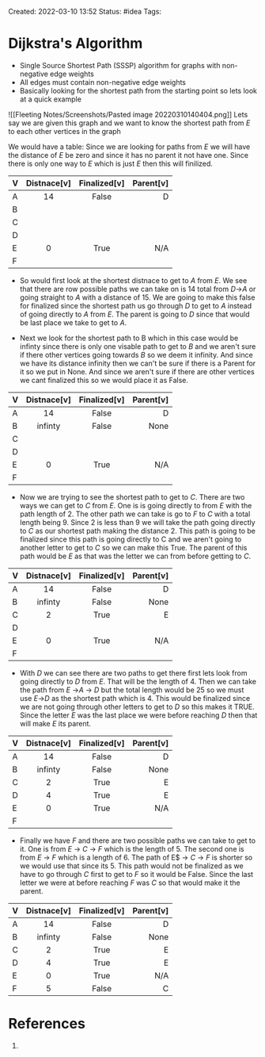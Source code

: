 Created: 2022-03-10 13:52
Status: #idea
Tags:
# Dijkstra's Algorithm
- Single Source Shortest Path (SSSP) algorithm for graphs with non-negative edge weights
- All edges must contain non-negative edge weights
- Basically looking for the shortest path from the starting point so lets look at a quick example


![[Fleeting Notes/Screenshots/Pasted image 20220310140404.png]]
Lets say we are given this graph and we want to know the shortest path from $E$ to each other vertices in the graph

We would have a table:
Since we are looking for paths from $E$ we will have the distance of $E$ be zero and since it has no parent it not have one. Since there is only one way to $E$ which is just $E$ then this will finilized. 

| V      	  | Distnace[v] |Finalized[v]| Parent[v]|
| :---        |    :----:   |    :----:  |    ---:	|
| A      	  |14           |False       |D 		    |
| B           |             |            |		    |
| C			  |			    | 	         |		    |
| D           |             |            | 		    |
| E           |0             | True           |N/A		    |
| F			  |			    | 	         |		    |
- So would first look at the shortest distnace to get to $A$ from $E$. We see that there are row possible paths we can take on is 14 total from $D$->$A$ or going straight to $A$ with a distance of 15. We are going to make this false for finalized since the shortest path us go through $D$ to get to $A$ instead of going directly to $A$ from $E$. The parent is going to $D$ since that would be last place we take to get to $A$. 

- Next we look for the shortest path to B which in this case would be infinty since there is only one visable path to get to $B$ and we aren't sure if there other vertices going towards $B$ so we deem it infinity. And since we have its distance infinity then we can't be sure if there is a Parent for it so we put in None. And since we aren't sure if there are other vertices we cant finalized this so we would place it as False.

| V      	  | Distnace[v] |Finalized[v]| Parent[v]|
| :---        |    :----:   |    :----:  |    ---:	|
| A      	  |14           |False            |D 		    |
| B           |infinty      |False            |None		    |
| C			  |			    | 	         |		    |
| D           |             |            | 		    |
| E           |0            | True       |N/A		    |
| F			  |			    | 	         |		    |

- Now we are trying to see the shortest path to get to $C$. There are two ways we can get to $C$ from $E$. One is is going directly to from $E$ with the path length of 2. The other path we can take is go to $F$ to $C$ with a total length being 9. Since 2 is less than 9 we will take the path going directly to $C$ as our shortest path making the distance 2. This path is going to be finalized since this path is going directly to C and we aren't going to another letter to get to $C$ so we can make this True. The parent of this path would be $E$ as that was the letter we can from before getting to $C$. 

| V      	  | Distnace[v] |Finalized[v]| Parent[v]|
| :---        |    :----:   |    :----:  |    ---:	|
| A      	  |14           |False       |D 		|
| B           |infinty      |False       |None		|
| C			  |2			|True 	     |E		    |
| D           |             |            | 		    |
| E           |0            | True       |N/A		|
| F			  |			    | 	         |		    |

- With $D$ we can see there are two paths to get there first lets look from going directly to $D$ from $E$. That will be the length of 4. Then we can take the path from $E$ ->$A$ -> $D$ but the total length would be 25 so we must use $E$->$D$ as the shortest path which is 4. This would be finalized since we are not going through other letters to get to $D$ so this makes it TRUE.  Since the letter $E$ was the last place we were before reaching $D$ then that will make $E$ its parent.

| V      	  | Distnace[v] |Finalized[v]| Parent[v]|
| :---        |    :----:   |    :----:  |    ---:	|
| A      	  |14           |False       |D 		|
| B           |infinty      |False       |None		|
| C			  |2			|True 	     |E		    |
| D           |4            |True        |E 		|
| E           |0            | True       |N/A		|
| F			  |			    | 	         |		    |

- Finally we have $F$ and there are two possible paths we can take to get to it. One is from $E$ -> $C$ -> $F$ which is the length of 5. The second one is from $E$ -> $F$ which is a length of 6. The path of E$ -> $C$ -> $F$ is shorter so we would use that since its 5. This path would not be finalized as we have to go through $C$ first to get to $F$ so it would be False. Since the last letter we were at before reaching $F$ was $C$ so that would make it the parent. 

| V      	  | Distnace[v] |Finalized[v]| Parent[v]|
| :---        |    :----:   |    :----:  |    ---:	|
| A      	  |14           |False       |D 		|
| B           |infinty      |False       |None		|
| C			  |2			|True 	     |E		    |
| D           |4            |True        |E 		|
| E           |0            | True       |N/A		|
| F			  |5			|False	     |C		    |


# References
1.
